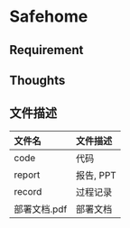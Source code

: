 # Safehome

## Requirement



## Thoughts



## 文件描述

| 文件名       | 文件描述  |
| :----------- | :-------- |
| code         | 代码      |
| report       | 报告, PPT |
| record       | 过程记录  |
| 部署文档.pdf | 部署文档  |


